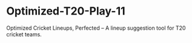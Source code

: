 # Optimized-T20-Play-11
Optimized Cricket Lineups, Perfected – A lineup suggestion tool for T20 cricket teams.
